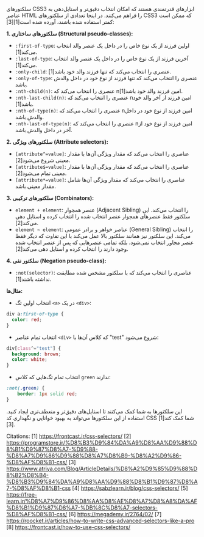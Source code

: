 سلکتورهای CSS3 ابزارهای قدرتمندی هستند که امکان انتخاب دقیق‌تر و استایل‌دهی به عناصر HTML را فراهم می‌کنند. در اینجا تعدادی از سلکتورهای CSS3 که ممکن است کمتر استفاده شده باشند، آورده شده است[1][3]:

**1. سلکتورهای ساختاری (Structural pseudo-classes):**
   *   `:first-of-type`: اولین فرزند از یک نوع خاص را در داخل یک عنصر والد انتخاب می‌کند[1].
   *   `:last-of-type`: آخرین فرزند از یک نوع خاص را در داخل یک عنصر والد انتخاب می‌کند[1].
   *   `:only-child`: عنصری را انتخاب می‌کند که تنها فرزند والد خود باشد[1].
   *   `:only-of-type`: عنصری را انتخاب می‌کند که تنها فرزند از نوع خود در داخل والدش باشد.
   *   `:nth-child(n)`: عنصری را انتخاب می‌کند که nامین فرزند والد خود باشد[1].
   *   `:nth-last-child(n)`:  عنصری را انتخاب می‌کند که nامین فرزند از آخر والد خود باشد[1].
   *   `:nth-of-type(n)`: عنصری را انتخاب می‌کند که nامین فرزند از نوع خود در داخل والدش باشد.
   *   `:nth-last-of-type(n)`: عنصری را انتخاب می‌کند که nامین فرزند از نوع خود از آخر در داخل والدش باشد.

**2. سلکتورهای ویژگی (Attribute selectors):**
   *   `[attribute^=value]`: عناصری را انتخاب می‌کند که مقدار ویژگی آن‌ها با مقدار معینی شروع می‌شود[2].
   *   `[attribute$=value]`: عناصری را انتخاب می‌کند که مقدار ویژگی آن‌ها با مقدار معینی تمام می‌شود[2].
   *   `[attribute*=value]`: عناصری را انتخاب می‌کند که مقدار ویژگی آن‌ها شامل مقدار معینی باشد.

**3. سلکتورهای ترکیبی (Combinators):**
   *   `element + element`:  عنصر همجوار (Adjacent Sibling) را انتخاب می‌کند. این سلکتور فقط عنصرهای همجوار عنصر انتخاب شده را انتخاب کرده و استایل دهی می‌کند[2].
   *   `element ~ element`:  عناصر خواهر و برادر عمومی (General Sibling) را انتخاب می‌کند.  این سلکتور نیز همانند سلکتور بالا عمل می‌کند با این تفاوت که دیگر فقط عنصر مجاور انتخاب نمی‌شود، بلکه تمامی عنصرهایی که پس از عنصر انتخاب شده وجود دارند را انتخاب کرده و استایل دهی می‌کند[2].

**4. سلکتور نفی (Negation pseudo-class):**
   *   `:not(selector)`:  عناصری را انتخاب می‌کند که با سلکتور مشخص شده مطابقت نداشته باشند[1].

**مثال‌ها:**

*   انتخاب اولین تگ `<a>` در یک `<div>`:

```css
div a:first-of-type {
  color: red;
}
```

*   انتخاب تمام عناصر `<div>` که کلاس آن‌ها با "test" شروع می‌شود:

```css
div[class^="test"] {
  background: brown;
  color: white;
}
```

*   انتخاب تمام تگ‌هایی که کلاس `green` ندارند:

```css
:not(.green) {
    border: 1px solid red;
}
```

این سلکتورها به شما کمک می‌کنند تا استایل‌های دقیق‌تر و منعطف‌تری ایجاد کنید. استفاده از این سلکتورها می‌تواند به بهبود خوانایی و نگهداری کد CSS شما کمک کند[1][3].

Citations:
[1] https://frontcast.ir/css-selectors/
[2] https://programstore.ir/%D8%B3%D9%84%DA%A9%D8%AA%D9%88%D8%B1%D9%87%D8%A7-%D9%88-%D8%A7%D9%86%D9%88%D8%A7%D8%B9-%D8%A2%D9%86-%D8%AF%D8%B1-css/
[3] https://www.atriya.com/Blog/ArticleDetails/%D8%A2%D9%85%D9%88%D8%B2%D8%B4-%D8%B3%D9%84%DA%A9%D8%AA%D9%88%D8%B1%D9%87%D8%A7-%D8%AF%D8%B1-css
[4] https://sabzlearn.ir/blog/css-selectors/
[5] https://free-learn.ir/%D8%A7%D9%86%D8%AA%D8%AE%D8%A7%D8%A8%DA%AF%D8%B1%D9%87%D8%A7-%DB%8C%D8%A7-selectors-%D8%AF%D8%B1-css/
[6] https://megademy.ir/2764/02/
[7] https://roocket.ir/articles/how-to-write-css-advanced-selectors-like-a-pro
[8] https://frontcast.ir/how-to-use-css-selectors/